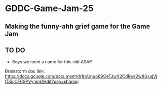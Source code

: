 # GDDC-Game-Jam-25
Making the funny-ahh grief game for the Game Jam
---
## TO DO
- Boys we need a name for this shit ASAP

Brainstorm doc link:
https://docs.google.com/document/d/1roUnuo69OeTJwX2CdRwr2w8GxojVjfD5LCF0SPVymnU/edit?usp=sharing
